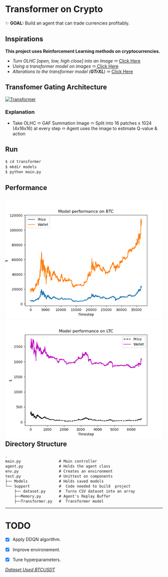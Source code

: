 # Transformer on Crypto
 ✨  **GOAL:** Build an agent that can trade currencies profitably.
## Inspirations 
**This project uses Reinforcement Learning methods on cryptocurrencies.**
- *Turn OLHC [open, low, high close] into an Image* ➱ [Click Here](https://arxiv.org/abs/1901.05237)
- *Using a transformer model on images* ➱[ Click Here](https://arxiv.org/abs/2010.11929)
- *Alterations to the transformer model (**GTrXL**)* ➱ [Click Here](https://arxiv.org/abs/1910.06764)

## Transfomer Gating Architecture 
<a href="https://lilianweng.github.io/lil-log/assets/images/gated-transformer-XL.png" rel="Transformer">![Transformer](https://lilianweng.github.io/lil-log/assets/images/gated-transformer-XL.png)</a>



### Explanation
- Take OLHC  ➱ GAF Summation Image  ➱ Split into 16 patches x 1024 (4x16x16) at every step ➱ Agent uses the image to estimate Q-value & action  
## Run 
```sh
$ cd transformer
$ mkdir models
$ python main.py
```

## Performance
![(Performance on training data [1]) Performance](btc_scores.png "Training Set (1-Episode)")
![(Performance on test data [1]) Performance](avg_scores_ltc_2.png "Testing Set (1-Episode)")
Directory Structure
------
    .
    main.py                 # Main controller 
    agent.py                # Holds the agent class
    env.py                  # Creates an environment
    test.py                 # Unittest on components
    ├── Models              # Holds saved models
    └── Support             #  Code needed to build  project
        ├── dataset.py      #  Turns CSV dataset into an array
        ├──Memory.py        # Agent's Replay Buffer
        ├──Transformer.py   #  Transformer model

------
# TODO 
- [x] Apply DDQN algorithm. 
- [x] Improve environement. 
- [x] Tune hyperparameters. 




*[Dataset Used BTCUSDT](https://cryptodatum.io/csv_downloads)* 
 


